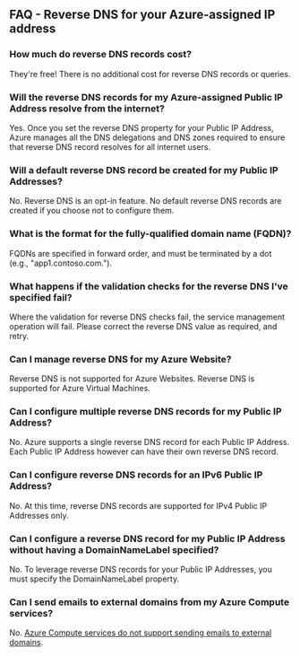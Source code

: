 
## <a name="faq---reverse-dns-for-your-azure-assigned-ip-address"></a>FAQ - Reverse DNS for your Azure-assigned IP address

### <a name="how-much-do-reverse-dns-records-cost"></a>How much do reverse DNS records cost?

They're free!  There is no additional cost for reverse DNS records or queries.

### <a name="will-the-reverse-dns-records-for-my-azure-assigned-public-ip-address-resolve-from-the-internet"></a>Will the reverse DNS records for my Azure-assigned Public IP Address resolve from the internet?

Yes. Once you set the reverse DNS property for your Public IP Address, Azure manages all the DNS delegations and DNS zones required to ensure that reverse DNS record resolves for all internet users.

### <a name="will-a-default-reverse-dns-record-be-created-for-my-public-ip-addresses"></a>Will a default reverse DNS record be created for my Public IP Addresses?

No. Reverse DNS is an opt-in feature. No default reverse DNS records are created if you choose not to configure them.

### <a name="what-is-the-format-for-the-fully-qualified-domain-name-fqdn"></a>What is the format for the fully-qualified domain name (FQDN)?

FQDNs are specified in forward order, and must be terminated by a dot (e.g., "app1.contoso.com.").

### <a name="what-happens-if-the-validation-checks-for-the-reverse-dns-ive-specified-fail"></a>What happens if the validation checks for the reverse DNS I've specified fail?

Where the validation for reverse DNS checks fail, the service management operation will fail. Please correct the reverse DNS value as required, and retry.

### <a name="can-i-manage-reverse-dns-for-my-azure-website"></a>Can I manage reverse DNS for my Azure Website?

Reverse DNS is not supported for Azure Websites. Reverse DNS is supported for Azure Virtual Machines.

### <a name="can-i-configure-multiple-reverse-dns-records-for-my-public-ip-address"></a>Can I configure multiple reverse DNS records for my Public IP Address?

No. Azure supports a single reverse DNS record for each Public IP Address. Each Public IP Address however can have their own reverse DNS record.

### <a name="can-i-configure-reverse-dns-records-for-an-ipv6-public-ip-address"></a>Can I configure reverse DNS records for an IPv6 Public IP Address?

No.  At this time, reverse DNS records are supported for IPv4 Public IP Addresses only.

### <a name="can-i-configure-a-reverse-dns-record-for-my-public-ip-address-without-having-a-domainnamelabel-specified"></a>Can I configure a reverse DNS record for my Public IP Address without having a DomainNameLabel specified?

No. To leverage reverse DNS records for your Public IP Addresses, you must specify the DomainNameLabel property.

### <a name="can-i-send-emails-to-external-domains-from-my-azure-compute-services"></a>Can I send emails to external domains from my Azure Compute services?

No. [Azure Compute services do not support sending emails to external domains](https://blogs.msdn.microsoft.com/mast/2016/04/04/sending-e-mail-from-azure-compute-resource-to-external-domains/).
